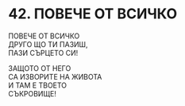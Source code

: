 # 42. ПОВЕЧЕ ОТ ВСИЧКО  
  
ПОВЕЧЕ ОТ ВСИЧКО  
ДРУГО ЩО ТИ ПАЗИШ,  
ПАЗИ СЪРЦЕТО СИ!  
  
ЗАЩОТО ОТ НЕГО  
СА ИЗВОРИТЕ НА ЖИВОТА  
И ТАМ Е ТВОЕТО  
СЪКРОВИЩЕ!  

